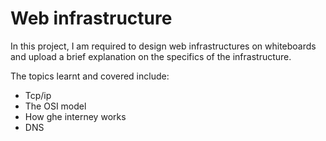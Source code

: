 # Web infrastructure

In this project, I am required to design web infrastructures on whiteboards and upload a brief explanation on the specifics of the infrastructure. 

The topics learnt and covered include:
* Tcp/ip
* The OSI model
* How ghe interney works
* DNS

